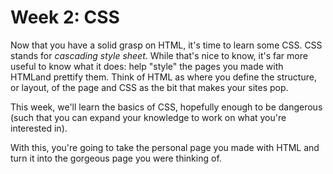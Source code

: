 # Week 2: CSS

Now that you have a solid grasp on HTML, it's time to learn some CSS. CSS stands for *cascading style sheet*. While that's nice to know, it's far more useful to know what it does: help "style" the pages you made with HTMLand prettify them. Think of HTML as where you define the structure, or layout, of the page and CSS as the bit that makes your sites pop.

This week, we'll learn the basics of CSS, hopefully enough to be dangerous (such that you can expand your knowledge to work on what you're interested in).

With this, you're going to take the personal page you made with HTML and turn it into the gorgeous page you were thinking of.
